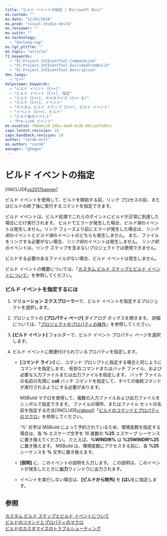 ```yaml
---
title: "ビルド イベントの指定 | Microsoft Docs"
ms.custom: ""
ms.date: "12/03/2016"
ms.prod: "visual-studio-dev14"
ms.reviewer: ""
ms.suite: ""
ms.technology: 
  - "devlang-cpp"
ms.tgt_pltfrm: ""
ms.topic: "article"
f1_keywords: 
  - "VC.Project.IVCEventTool.CommandLine"
  - "VC.Project.IVCEventTool.ExcludedFromBuild"
  - "VC.Project.IVCEventTool.Description"
dev_langs: 
  - "C++"
helpviewer_keywords: 
  - "ビルド イベント [C++]"
  - "ビルド イベント [C++], 指定"
  - "ビルド [C++], カスタマイズ (C++ を)"
  - "ビルド [C++], イベント"
  - "カスタム ビルド ステップ [C++], ビルド イベント"
  - "イベント [C++], ビルド"
  - "ビルド後のイベント"
  - "Pre-Link イベント"
ms.assetid: 788a6c18-2dbe-4a49-8cd6-86c1ad7a95cc
caps.latest.revision: 10
caps.handback.revision: 10
author: "corob-msft"
ms.author: "corob"
manager: "ghogen"
---
```

# ビルド イベントの指定
[!INCLUDE[vs2017banner](../assembler/inline/includes/vs2017banner.md)]

ビルド イベントを使用して、ビルドを開始する前、リンク プロセスの前、またはビルドの終了後に実行するコマンドを指定できます。  
  
 ビルド イベントは、ビルド処理でこれらのポイントにビルドが正常に到達した場合にだけ実行されます。  ビルドでエラーが発生した場合、*ビルド後*のイベントは発生しません。リンク フェーズより前にエラーが発生した場合は、*リンク前*のイベントと*ビルド後*のイベントのどちらも発生しません。  また、ファイルをリンクする必要がない場合、*リンク前*のイベントは発生しません。  *リンク前*のイベントは、リンク ステップを含まないプロジェクトでは使用できません。  
  
 ビルドする必要のあるファイルがない場合、ビルド イベントは発生しません。  
  
 ビルド イベントの概要については、「[カスタム ビルド ステップとビルド イベントについて](../ide/understanding-custom-build-steps-and-build-events.md)」を参照してください。  
  
### ビルド イベントを指定するには  
  
1.  **ソリューション エクスプローラー**で、ビルド イベントを指定するプロジェクトを選択します。  
  
2.  プロジェクトの **\[プロパティ ページ\]** ダイアログ ボックスを開きます。  詳細については、「[プロジェクトのプロパティの操作](../ide/working-with-project-properties.md)」を参照してください。  
  
3.  **\[ビルド イベント\]** フォルダーで、ビルド イベント プロパティ ページを選択します。  
  
4.  ビルド イベントに関連付けられているプロパティを指定します。  
  
    -   **\[コマンド ライン\]** に、コマンド プロンプトに指定する場合と同じようにコマンドを指定します。  有効なコマンドまたはバッチ ファイル、および必要な入力ファイルまたは出力ファイルを指定します。  バッチ ファイルの名前の先頭に **call** バッチ コマンドを指定して、すべての後続コマンドが実行されるようにする必要があります。  
  
         MSBuild マクロを使用して、複数の入力ファイルおよび出力ファイルをシンボルで指定できます。  ファイルの場所、またはファイル セットの名前を指定する方法[!INCLUDE[crabout](../Token/crabout_md.md)]「[ビルドのコマンドとプロパティのマクロ](../ide/common-macros-for-build-commands-and-properties.md)」を参照してください。  
  
         '%' 文字は MSBuild によって予約されているため、環境変数を指定する場合は、各 **%** エスケープ文字を 16 進数の **%25** エスケープ シーケンスに置き換えてください。  たとえば、**%WINDIR%** は **%25WINDIR%25** に置き換えます。  MSBuild は、環境変数にアクセスする前に、各 **%25** シーケンスを **%** 文字に置き換えます。  
  
    -   **\[説明\]** に、このイベントの説明を入力します。  この説明は、このイベントが発生したときに**出力**ウィンドウに出力されます。  
  
    -   イベントを実行しない場合は、**\[ビルドから除外\]** を **\[はい\]** に指定します。  
  
## 参照  
 [カスタム ビルド ステップとビルド イベントについて](../ide/understanding-custom-build-steps-and-build-events.md)   
 [ビルドのコマンドとプロパティのマクロ](../ide/common-macros-for-build-commands-and-properties.md)   
 [ビルドのカスタマイズのトラブルシューティング](../ide/troubleshooting-build-customizations.md)